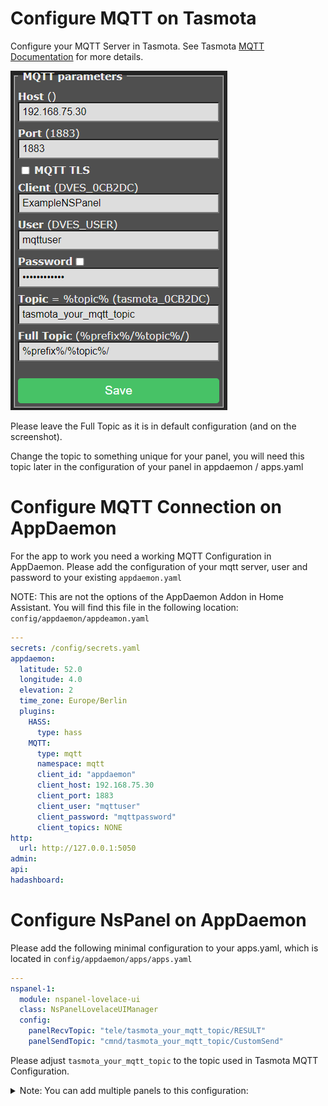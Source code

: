 # Configure MQTT on Tasmota

Configure your MQTT Server in Tasmota.
See Tasmota [MQTT Documentation](https://tasmota.github.io/docs/MQTT/) for more details.

![tasmota-mqtt-config](img/tasmota-mqtt-config.png)

Please leave the Full Topic as it is in default configuration (and on the screenshot).

Change the topic to something unique for your panel, you will need this topic later in the configuration of your panel in appdaemon / apps.yaml

# Configure MQTT Connection on AppDaemon

For the app to work you need a working MQTT Configuration in AppDaemon. Please add the configuration of your mqtt server, user and password to your existing `appdaemon.yaml`

NOTE: This are not the options of the AppDaemon Addon in Home Assistant. 
You will find this file in the following location: `config/appdaemon/appdeamon.yaml`

```yaml
---
secrets: /config/secrets.yaml
appdaemon:
  latitude: 52.0
  longitude: 4.0
  elevation: 2
  time_zone: Europe/Berlin
  plugins:
    HASS:
      type: hass
    MQTT:
      type: mqtt
      namespace: mqtt
      client_id: "appdaemon"
      client_host: 192.168.75.30
      client_port: 1883
      client_user: "mqttuser"
      client_password: "mqttpassword"
      client_topics: NONE
http:
  url: http://127.0.0.1:5050
admin:
api:
hadashboard:
```

# Configure NsPanel on AppDaemon

Please add the following minimal configuration to your apps.yaml, which is located in `config/appdaemon/apps/apps.yaml`

```yaml
---
nspanel-1:
  module: nspanel-lovelace-ui
  class: NsPanelLovelaceUIManager
  config:
    panelRecvTopic: "tele/tasmota_your_mqtt_topic/RESULT"
    panelSendTopic: "cmnd/tasmota_your_mqtt_topic/CustomSend"
```

Please adjust `tasmota_your_mqtt_topic` to the topic used in Tasmota MQTT Configuration.

<details>
<summary>Note: You can add multiple panels to this configuration:</summary>
<br>
```yaml
---
nspanel-1:
  module: nspanel-lovelace-ui
  class: NsPanelLovelaceUIManager
  config:
    panelRecvTopic: "tele/first-nspanel-topic/RESULT"
    panelSendTopic: "cmnd/first-nspanel-topic/CustomSend"
nspanel-2:
  module: nspanel-lovelace-ui
  class: NsPanelLovelaceUIManager
  config:
    panelRecvTopic: "tele/second-nspanel-topic/RESULT"
    panelSendTopic: "cmnd/second-nspanel-topic/CustomSend"
```
</details>

